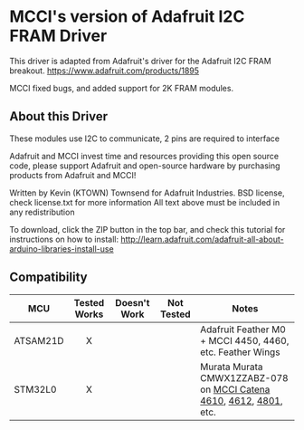 # MCCI's version of Adafruit I2C FRAM Driver

This driver is adapted from Adafruit's driver for the
Adafruit I2C FRAM breakout. https://www.adafruit.com/products/1895

MCCI fixed bugs, and added support for 2K FRAM modules.

## About this Driver

These modules use I2C to communicate, 2 pins are required to
interface

Adafruit and MCCI invest time and resources providing this open source code,
please support Adafruit and open-source hardware by purchasing
products from Adafruit and MCCI!

Written by Kevin (KTOWN) Townsend for Adafruit Industries.
BSD license, check license.txt for more information
All text above must be included in any redistribution

To download, click the ZIP button in the top bar, and check this tutorial
for instructions on how to install:
http://learn.adafruit.com/adafruit-all-about-arduino-libraries-install-use

## Compatibility

MCU                | Tested Works | Doesn't Work | Not Tested  | Notes
------------------ | :----------: | :----------: | :---------: | -----
ATSAM21D           |      X       |              |             | Adafruit Feather M0 + MCCI 4450, 4460, etc. Feather Wings
STM32L0            |      X       |              |             | Murata Murata CMWX1ZZABZ-078 on [MCCI Catena 4610](https://mcci.io/catena4610), [4612](https://mcci.io/catena4612), [4801](https://mcci.io/catena4801), etc.
